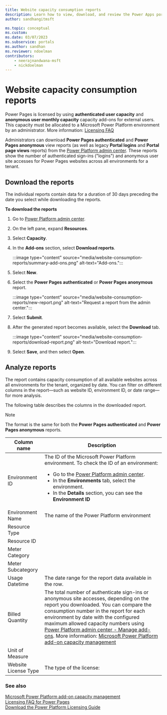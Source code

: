 ```yaml
---
title: Website capacity consumption reports
description: Learn how to view, download, and review the Power Apps portals capacity consumption reports from the Power Platform admin center.
author: sandhangitmsft

ms.topic: conceptual
ms.custom: 
ms.date: 03/07/2023
ms.subservice: portals
ms.author: sandhan
ms.reviewer: ndoelman
contributors:
    - neerajnandwana-msft
    - nickdoelman
---
```

 
# Website capacity consumption reports

Power Pages is licensed by using **authenticated user capacity** and **anonymous user monthly capacity** capacity add-ons for external users. This capacity must be allocated to a Microsoft Power Platform environment by an administrator. More information: [Licensing FAQ](/power-platform/admin/powerapps-flow-licensing-faq?branch=main#power-pages)

Administrators can download **Power Pages authenticated** and **Power Pages anonymous** view reports (as well as legacy **Portal logins** and **Portal page views** reports) from the [Power Platform admin center](https://admin.powerplatform.com). These reports show the number of authenticated sign-ins ("logins") and anonymous user site accesses for Power Pages websites across all environments for a tenant.

## Download the reports

The individual reports contain data for a duration of 30 days preceding the date you select while downloading the reports.

**To download the reports**

1. Go to [Power Platform admin center](https://admin.powerplatform.com).

1. On the left pane, expand **Resources**.

1. Select **Capacity**.

1. In the **Add-ons** section, select **Download reports**.

    :::image type="content" source="media/website-consumption-reports/summary-add-ons.png" alt-text="Add-ons.":::

1. Select **New**.

1. Select the **Power Pages authenticated** or **Power Pages anonymous** report.

    :::image type="content" source="media/website-consumption-reports/new-report.png" alt-text="Request a report from the admin center.":::

1. Select **Submit**.

1. After the generated report becomes available, select the **Download** tab.

    :::image type="content" source="media/website-consumption-reports/download-report.png" alt-text="Download report.":::

1. Select **Save**, and then select **Open**.

## Analyze reports

The report contains capacity consumption of all available websites across all environments for the tenant, organized by date. You can filter on different columns in the report&mdash;such as website ID, environment ID, or date range&mdash;for more analysis.

The following table describes the columns in the downloaded report.

> [!NOTE]
> The format is the same for both the **Power Pages authenticated** and **Power Pages anonymous** reports.

| Column name | Description |
| - | - |
| Environment ID | The ID of the Microsoft Power Platform environment. To check the ID of an environment: <ul><li> Go to the [Power Platform admin center](https://aka.ms/ppac). </li><li>In the **Environments** tab, select the environment.</li><li>In the **Details** section, you can see the **Environment ID**</li></ul> |
| Environment Name | The name of the Power Platform environment |
| Resource Type | |
| Resource ID | |
| Meter Category | |
| Meter Subcategory | |
| Usage Datetime | The date range for the report data available in the row. |
| Billed Quantity | The total number of authenticate sign-ins or anonymous site accesses, depending on the report you downloaded. You can compare the consumption number in the report for each environment by date with the configured maximum allowed capacity numbers using [Power Platform admin center - Manage add-ons](https://admin.powerplatform.microsoft.com/resources/capacity#add-ons). More information: [Microsoft Power Platform add-on capacity management](/power-platform/admin/capacity-add-on) |
| Unit of Measure | |
| Website License Type | The type of the license: |

### See also

[Microsoft Power Platform add-on capacity management](/power-platform/admin/capacity-add-on)  
[Licensing FAQ for Power Pages](/power-platform/admin/powerapps-flow-licensing-faq#power-pages)  
[Download the Power Platform Licensing Guide](https://go.microsoft.com/fwlink/?linkid=2085130)


